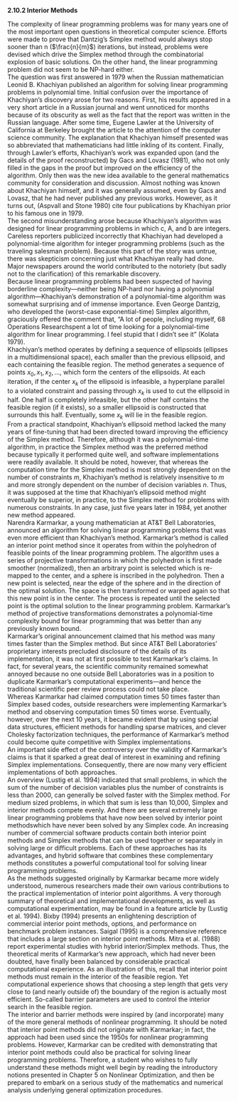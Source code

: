 **2.10.2 Interior Methods**

The complexity of linear programming problems was for many years one of the most important open questions in theoretical computer science. Efforts were made to prove that Dantzig’s Simplex method would always stop sooner than n ($\frac{n}{m}$) iterations, but instead, problems were devised which drive the Simplex method through the combinatorial explosion of basic solutions. On the other hand, the linear programming problem did not seem to be NP-hard either. <br> 
The question was first answered in 1979 when the Russian mathematician Leonid B. Khachiyan published an algorithm for solving linear programming problems in polynomial time. Initial confusion over the importance of Khachiyan’s discovery arose for two reasons. First, his results appeared in a very short article in a Russian journal and went unnoticed for months because of its obscurity as well as the fact that the report was written in the Russian language. After some time, Eugene Lawler at the University of California at Berkeley brought the article to the attention of the computer science community. The explanation that Khachiyan himself presented was so abbreviated that mathematicians had little inkling of its content. Finally, through Lawler’s efforts, Khachiyan’s work was expanded upon (and the details of the proof reconstructed) by Gacs and Lovasz (1981), who not only filled in the gaps in the proof but improved on the efficiency of the algorithm. Only then was the new idea available to the general mathematics community for consideration and discussion. Almost nothing was known about Khachiyan himself, and it was generally assumed, even by Gacs and Lovasz, that he had never published any previous works. However, as it turns out, (Aspvall and Stone 1980) cite four publications by Khachiyan prior to his famous one in 1979. <br> 
The second misunderstanding arose because Khachiyan’s algorithm was designed for linear programming problems in which c, A, and b are integers. Careless reporters publicized incorrectly that Khachiyan had developed a polynomial-time algorithm for integer programming problems (such as the traveling salesman problem). Because this part of the story was untrue, there was skepticism concerning just what Khachiyan really had done. Major newspapers around the world contributed to the notoriety (but sadly not to the clarification) of this remarkable discovery. <br> 
Because linear programming problems had been suspected of having borderline complexity—neither being NP-hard nor having a polynomial algorithm—Khachiyan’s demonstration of a polynomial-time algorithm was somewhat surprising and of immense importance. Even George Dantzig, who developed the (worst-case exponential-time) Simplex algorithm, graciously offered the comment that, “A lot of people, including myself, 68 Operations Researchspent a lot of time looking for a polynomial-time algorithm for linear programming. I feel stupid that I didn’t see it” (Kolata 1979). <br>
Khachiyan’s method operates by defining a sequence of ellipsoids (ellipses in a multidimensional space), each smaller than the previous ellipsoid, and each containing the feasible region. The method generates a sequence of points $x_0, x_1, x_2, \dots ,$ which form the centers of the ellipsoids. At each iteration, if the center $x_k$ of the ellipsoid is infeasible, a hyperplane parallel to a violated constraint and passing through $x_k$ is used to cut the ellipsoid in half. One half is completely infeasible, but the other half contains the feasible region (if it exists), so a smaller ellipsoid is constructed that surrounds this half. Eventually, some $x_k$ will lie in the feasible region. <br> 
From a practical standpoint, Khachiyan’s ellipsoid method lacked the many years of fine-tuning that had been directed toward improving the efficiency of the Simplex method. Therefore, although it was a polynomial-time algorithm, in practice the Simplex method was the preferred method because typically it performed quite well, and software implementations were readily available. It should be noted, however, that whereas the computation time for the Simplex method is most strongly dependent on the number of constraints $m$, Khachiyan’s method is relatively insensitive to $m$ and more strongly dependent on the number of decision variables $n$. Thus, it was supposed at the time that Khachiyan’s ellipsoid method might eventually be superior, in practice, to the Simplex method for problems with numerous constraints. In any case, just five years later in 1984, yet another new method appeared. <br> 
Narendra Karmarkar, a young mathematician at AT&T Bell Laboratories, announced an algorithm for solving linear programming problems that was even more efficient than Khachiyan’s method. Karmarkar’s method is called an interior point method since it operates from within the polyhedron of feasible points of the linear programming problem. The algorithm uses a series of projective transformations in which the polyhedron is first made smoother (normalized), then an arbitrary point is selected which is re-mapped to the center, and a sphere is inscribed in the polyhedron. Then a new point is selected, near the edge of the sphere and in the direction of the optimal solution. The space is then transformed or warped again so that this new point is in the center. The process is repeated until the selected point is the optimal solution to the linear programming problem. Karmarkar’s method of projective transformations demonstrates a polynomial-time complexity bound for linear programming that was better than any previously known bound. <br>
Karmarkar’s original announcement claimed that his method was many times faster than the Simplex method. But since AT&T Bell Laboratories’ proprietary interests precluded disclosure of the details of its implementation, it was not at first possible to test Karmarkar’s claims. In fact, for several years, the scientific community remained somewhat annoyed because no one outside Bell Laboratories was in a position to duplicate Karmarkar’s computational experiments—and hence the traditional scientific peer review process could not take place. <br>
Whereas Karmarkar had claimed computation times 50 times faster than Simplex based codes, outside researchers were implementing Karmarkar’s method and observing computation times 50 times worse. Eventually, however, over the next 10 years, it became evident that by using special data structures, efficient methods for handling sparse matrices, and clever Cholesky factorization techniques, the performance of Karmarkar’s method could become quite competitive with Simplex implementations. <br> 
An important side effect of the controversy over the validity of Karmarkar’s claims is that it sparked a great deal of interest in examining and refining Simplex implementations. Consequently, there are now many very efficient implementations of both approaches. <br> 
An overview (Lustig et al. 1994) indicated that small problems, in which the sum of the number of decision variables plus the number of constraints is less than 2000, can generally be solved faster with the Simplex method. For medium sized problems, in which that sum is less than 10,000, Simplex and interior methods compete evenly. And there are several extremely large linear programming problems that have now been solved by interior point methodswhich have never been solved by any Simplex code. An increasing number of commercial software products contain both interior point methods and Simplex methods that can be used together or separately in solving large or difficult problems. Each of these approaches has its advantages, and hybrid software that combines these complementary methods constitutes a powerful computational tool for solving linear programming problems. <br> 
As the methods suggested originally by Karmarkar became more widely understood, numerous researchers made their own various contributions to the practical implementation of interior point algorithms. A very thorough summary of theoretical and implementational developments, as well as computational experimentation, may be found in a feature article by (Lustig et al. 1994). Bixby (1994) presents an enlightening description of commercial interior point methods, options, and performance on benchmark problem instances. Saigal (1995) is a comprehensive reference that includes a large section on interior point methods. Mitra et al. (1988) report experimental studies with hybrid interior/Simplex methods. Thus, the theoretical merits of Karmarkar’s new approach, which had never been doubted, have finally been balanced by considerable practical computational experience. As an illustration of this, recall that interior point methods must remain in the interior of the feasible region. Yet computational experience shows that choosing a step length that gets very close to (and nearly outside of) the boundary of the region is actually most efficient. So-called barrier parameters are used to control the interior search in the feasible region. <br> 
The interior and barrier methods were inspired by (and incorporate) many of the more general methods of nonlinear programming. It should be noted that interior point methods did not originate with Karmarkar; in fact, the approach had been used since the 1950s for nonlinear programming problems. However, Karmarkar can be credited with demonstrating that interior point methods could also be practical for solving linear programming problems. Therefore, a student who wishes to fully understand these methods might well begin by reading the introductory notions presented in Chapter 5 on Nonlinear Optimization, and then be prepared to embark on a serious study of the mathematics and numerical analysis underlying general optimization procedures.